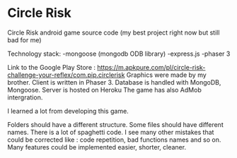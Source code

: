 # Circle Risk

Circle Risk android game source code (my best project right now but still bad for me)

Technology stack:
-mongoose (mongodb ODB library)
-express.js
-phaser 3

Link to the Google Play Store : https://m.apkpure.com/pl/circle-risk-challenge-your-reflex/com.pip.circlerisk
Graphics were made by my brother.
Client is written in Phaser 3.
Database is handled with MongoDB, Mongoose.
Server is hosted on Heroku
The game has also AdMob intergration.

I learned a lot from developing this game.

Folders should have a different structure. Some files should have different names.
There is a lot of spaghetti code.
I see many other mistakes that could be corrected like : code repetition, bad functions names and so on.
Many features could be implemented easier, shorter, cleaner.


